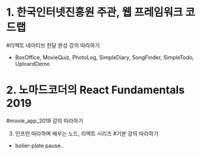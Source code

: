 # 1. 한국인터넷진흥원 주관, 웹 프레임워크 코드랩
#리액트 네이티브 한달 완성 강의 따라하기

- BoxOffice, MovieQuiz, PhotoLog, SimpleDiary, SongFinder, SimpleTodo, UploardDemo


# 2. 노마드코더의 React Fundamentals 2019
#movie_app_2019 강의 따라하기


3. 인프런 따라하며 배우는 노드, 리액트 시리즈
#기본 강의 따라하기
- bolier-plate pause..
